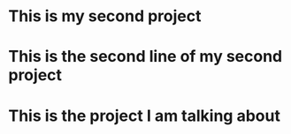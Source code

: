 # This is my second project
# This is the second line of my second project
# This is the project I am talking about
